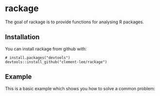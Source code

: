 <!-- README.md is generated from README.Rmd. Please edit that file -->
rackage
=======

The goal of rackage is to provide functions for analysing R packages.

Installation
------------

You can install rackage from github with:

    # install.packages("devtools")
    devtools::install_github("clement-lee/rackage")

Example
-------

This is a basic example which shows you how to solve a common problem:
